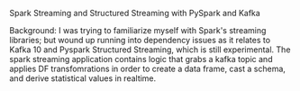 Spark Streaming and Structured Streaming with PySpark and Kafka

Background: I was trying to familiarize myself with Spark's streaming libraries; but wound up running into dependency issues as it relates to Kafka 10 and Pyspark Structured Streaming, which is still experimental. The spark streaming application contains logic that grabs a kafka topic and applies DF transfomrations in order to create a data frame, cast a schema, and derive statistical values in realtime.
